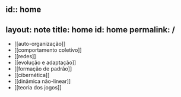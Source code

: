 id:: home
---
layout: note
title: home
id: home
permalink: /
---

- [[auto-organização]]
- [[comportamento coletivo]]
- [[redes]]
- [[evolução e adaptação]]
- [[formação de padrão]]
- [[cibernética]]
- [[dinâmica não-linear]]
- [[teoria dos jogos]]